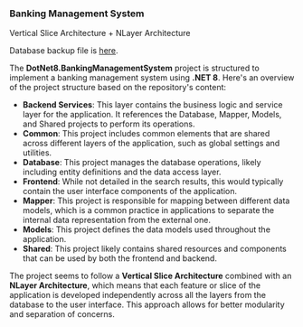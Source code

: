 ### Banking Management System

Vertical Slice Architecture + NLayer Architecture 

Database backup file is [here](BankingManagementSystem.sql).

The **DotNet8.BankingManagementSystem** project is structured to implement a banking management system using **.NET 8**. Here's an overview of the project structure based on the repository's content:

- **Backend Services**: This layer contains the business logic and service layer for the application. It references the Database, Mapper, Models, and Shared projects to perform its operations.
- **Common**: This project includes common elements that are shared across different layers of the application, such as global settings and utilities.
- **Database**: This project manages the database operations, likely including entity definitions and the data access layer.
- **Frontend**: While not detailed in the search results, this would typically contain the user interface components of the application.
- **Mapper**: This project is responsible for mapping between different data models, which is a common practice in applications to separate the internal data representation from the external one.
- **Models**: This project defines the data models used throughout the application.
- **Shared**: This project likely contains shared resources and components that can be used by both the frontend and backend.

The project seems to follow a **Vertical Slice Architecture** combined with an **NLayer Architecture**, which means that each feature or slice of the application is developed independently across all the layers from the database to the user interface. This approach allows for better modularity and separation of concerns.

